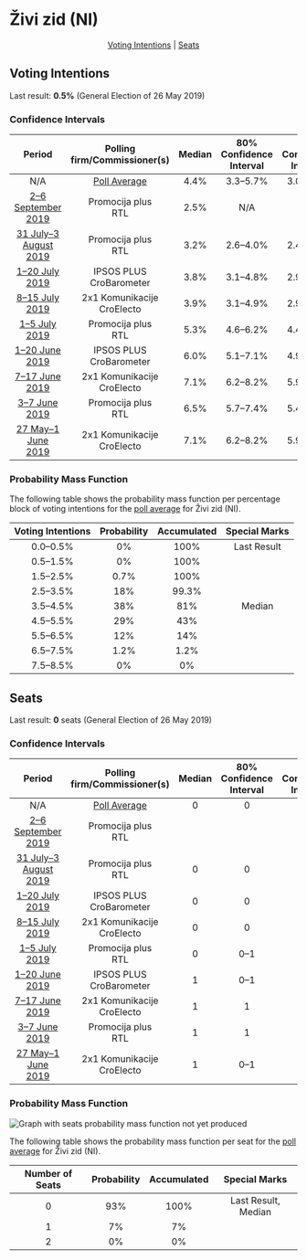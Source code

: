 # Živi zid (NI)

<p align="center"><a href="#voting-intentions">Voting Intentions</a> | <a href="#seats">Seats</a></p>

## Voting Intentions

Last result: **0.5%** (General Election of 26 May 2019)

### Confidence Intervals

| Period     | Polling firm/Commissioner(s) | Median | 80% Confidence Interval | 90% Confidence Interval | 95% Confidence Interval | 99% Confidence Interval |
|:----------:|:----------------:|:-----------:|:-----------------------:|:-----------------------:|:-----------------------:|:-----------------------:|
| N/A | [Poll Average](average.html) | 4.4% | 3.3–5.7% | 3.0–6.0% | 2.8–6.3% | 2.5–6.8% |
| [2–6 September 2019](2019-09-06-Promocijaplus.html) | Promocija plus <br> RTL | 2.5% | N/A | N/A | N/A | N/A |
| [31 July–3 August 2019](2019-08-03-Promocijaplus.html) | Promocija plus <br> RTL | 3.2% | 2.6–4.0% | 2.4–4.2% | 2.3–4.4% | 2.1–4.8% |
| [1–20 July 2019](2019-07-20-IPSOSPLUS.html) | IPSOS PLUS <br> CroBarometer | 3.8% | 3.1–4.8% | 2.9–5.1% | 2.8–5.3% | 2.5–5.8% |
| [8–15 July 2019](2019-07-15-2x1Komunikacije.html) | 2x1 Komunikacije <br> CroElecto | 3.9% | 3.1–4.9% | 2.9–5.2% | 2.7–5.5% | 2.4–6.0% |
| [1–5 July 2019](2019-07-05-Promocijaplus.html) | Promocija plus <br> RTL | 5.3% | 4.6–6.2% | 4.4–6.4% | 4.2–6.7% | 3.9–7.1% |
| [1–20 June 2019](2019-06-20-IPSOSPLUS.html) | IPSOS PLUS <br> CroBarometer | 6.0% | 5.1–7.1% | 4.9–7.4% | 4.7–7.7% | 4.3–8.2% |
| [7–17 June 2019](2019-06-17-2x1Komunikacije.html) | 2x1 Komunikacije <br> CroElecto | 7.1% | 6.2–8.2% | 5.9–8.6% | 5.7–8.8% | 5.3–9.4% |
| [3–7 June 2019](2019-06-07-Promocijaplus.html) | Promocija plus <br> RTL | 6.5% | 5.7–7.4% | 5.4–7.7% | 5.2–7.9% | 4.9–8.4% |
| [27 May–1 June 2019](2019-06-01-2x1Komunikacije.html) | 2x1 Komunikacije <br> CroElecto | 7.1% | 6.2–8.2% | 5.9–8.6% | 5.7–8.8% | 5.3–9.4% |

### Probability Mass Function

The following table shows the probability mass function per percentage block of voting intentions for the [poll average](average.html) for Živi zid (NI).

| Voting Intentions | Probability | Accumulated | Special Marks |
|:-----------------:|:-----------:|:-----------:|:-------------:|
| 0.0–0.5% | 0% | 100% | Last Result |
| 0.5–1.5% | 0% | 100% |  |
| 1.5–2.5% | 0.7% | 100% |  |
| 2.5–3.5% | 18% | 99.3% |  |
| 3.5–4.5% | 38% | 81% | Median |
| 4.5–5.5% | 29% | 43% |  |
| 5.5–6.5% | 12% | 14% |  |
| 6.5–7.5% | 1.2% | 1.2% |  |
| 7.5–8.5% | 0% | 0% |  |


## Seats

Last result: **0** seats (General Election of 26 May 2019)

### Confidence Intervals

| Period     | Polling firm/Commissioner(s) | Median | 80% Confidence Interval | 90% Confidence Interval | 95% Confidence Interval | 99% Confidence Interval |
|:----------:|:----------------:|:------:|:-----------------------:|:-----------------------:|:-----------------------:|:-----------------------:|
| N/A | [Poll Average](average.html) | 0 | 0 | 0–1 | 0–1 | 0–1 |
| [2–6 September 2019](2019-09-06-Promocijaplus.html) | Promocija plus <br> RTL |  |  |  |  |  |
| [31 July–3 August 2019](2019-08-03-Promocijaplus.html) | Promocija plus <br> RTL | 0 | 0 | 0 | 0 | 0 |
| [1–20 July 2019](2019-07-20-IPSOSPLUS.html) | IPSOS PLUS <br> CroBarometer | 0 | 0 | 0 | 0 | 0 |
| [8–15 July 2019](2019-07-15-2x1Komunikacije.html) | 2x1 Komunikacije <br> CroElecto | 0 | 0 | 0 | 0 | 0 |
| [1–5 July 2019](2019-07-05-Promocijaplus.html) | Promocija plus <br> RTL | 0 | 0–1 | 0–1 | 0–1 | 0–1 |
| [1–20 June 2019](2019-06-20-IPSOSPLUS.html) | IPSOS PLUS <br> CroBarometer | 1 | 0–1 | 0–1 | 0–1 | 0–1 |
| [7–17 June 2019](2019-06-17-2x1Komunikacije.html) | 2x1 Komunikacije <br> CroElecto | 1 | 1 | 1 | 0–1 | 0–1 |
| [3–7 June 2019](2019-06-07-Promocijaplus.html) | Promocija plus <br> RTL | 1 | 1 | 1 | 0–1 | 0–1 |
| [27 May–1 June 2019](2019-06-01-2x1Komunikacije.html) | 2x1 Komunikacije <br> CroElecto | 1 | 0–1 | 0–1 | 0–1 | 0–1 |

### Probability Mass Function

![Graph with seats probability mass function not yet produced](average-seats-pmf-živizidni.png "Seats Probability Mass Function")

The following table shows the probability mass function per seat for the [poll average](average.html) for Živi zid (NI).

| Number of Seats | Probability | Accumulated | Special Marks |
|:---------------:|:-----------:|:-----------:|:-------------:|
| 0 | 93% | 100% | Last Result, Median |
| 1 | 7% | 7% |  |
| 2 | 0% | 0% |  |


